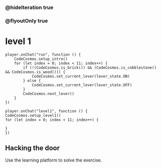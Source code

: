 ### @hideIteration true
### @flyoutOnly true
# level 1
```blocks
player.onChat("run", function () {
    CodeCosmos.setup_intro()
    for (let index = 0; index < 11; index++) {
        if (!(CodeCosmos.is_brick()) && (CodeCosmos.is_cobblestone() && CodeCosmos.is_wood())) {
            CodeCosmos.set_current_lever(lever_state.ON)
        } else {
            CodeCosmos.set_current_lever(lever_state.OFF)
        }
        CodeCosmos.next_lever()
    }
})

```

```template
player.onChat("level1", function () {
CodeCosmos.setup_level1()
for (let index = 0; index < 11; index++) {
      
}
})
```

## Hacking the door

Use the learning platform to solve the exercise.
